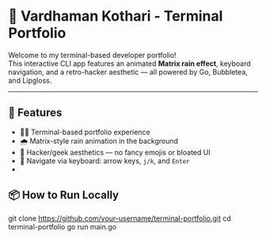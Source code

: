 # 🧠 Vardhaman Kothari - Terminal Portfolio

Welcome to my terminal-based developer portfolio!  
This interactive CLI app features an animated **Matrix rain effect**, keyboard navigation, and a retro-hacker aesthetic — all powered by Go, Bubbletea, and Lipgloss.

---

## 🚀 Features

- 🧑‍💻 Terminal-based portfolio experience
- 🌧 Matrix-style rain animation in the background
- 🔐 Hacker/geek aesthetics — no fancy emojis or bloated UI
- 📜 Navigate via keyboard: arrow keys, `j/k`, and `Enter`
- 

## 📦 How to Run Locally

git clone https://github.com/your-username/terminal-portfolio.git
cd terminal-portfolio
go run main.go

